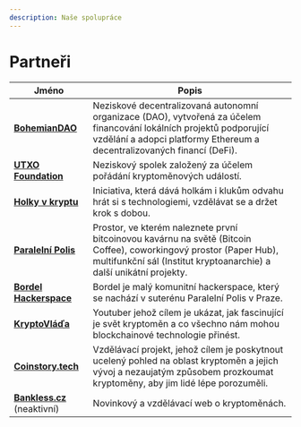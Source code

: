 ```yaml
---
description: Naše spolupráce
---
```


# Partneři

| Jméno | Popis |
| --- | --- |
| [**BohemianDAO**](http://bohemiandao.cz/) | Neziskové decentralizovaná autonomní organizace (DAO), vytvořená za účelem financování lokálních projektů podporující vzdělání a adopci platformy Ethereum a decentralizovaných financí (DeFi). |
| [**UTXO Foundation**](http://utxo.foundation/) | Neziskový spolek založený za účelem pořádání kryptoměnových událostí. |
| [**Holky v kryptu**](https://holkyvkryptu.cz/) | Iniciativa, která dává holkám i klukům odvahu hrát si s technologiemi, vzdělávat se a držet krok s dobou. |
| [**Paralelní Polis**](paralelnipolis.cz) | Prostor, ve kterém naleznete první bitcoinovou kavárnu na světě (Bitcoin Coffee), coworkingový prostor (Paper Hub), multifunkční sál (Institut kryptoanarchie) a další unikátní projekty. |
| [**Bordel Hackerspace**](https://bordel.paralelnipolis.cz/#/) | Bordel je malý komunitní hackerspace, který se nachází v suterénu Paralelní Polis v Praze. |
| [**KryptoVláďa**](https://www.kryptovlada.win/) | Youtuber jehož cílem je ukázat, jak fascinující je svět kryptoměn a co všechno nám mohou blockchainové technologie přinést. |
| [**Coinstory.tech**](https://coinstory.tech/) | Vzdělávací projekt, jehož cílem je poskytnout ucelený pohled na oblast kryptoměn a jejich vývoj a nezaujatým způsobem prozkoumat kryptoměny, aby jim lidé lépe porozuměli. |
| [**Bankless.cz**](https://bankless.cz/) (neaktivní) | Novinkový a vzdělávací web o kryptoměnách. |

